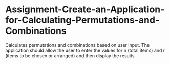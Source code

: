 # Assignment-Create-an-Application-for-Calculating-Permutations-and-Combinations
Calculates permutations and combinations based on user input. The application should allow the user to enter the values for n (total items) and r (items to be chosen or arranged) and then display the results
